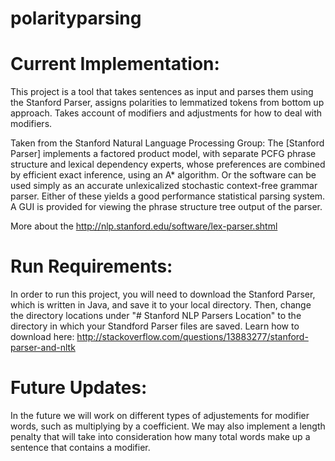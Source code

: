 # polarityparsing

# Current Implementation: 
This project is a tool that takes sentences as input and parses them using the Stanford Parser, assigns polarities to lemmatized tokens from bottom up approach. Takes account of modifiers and adjustments for how to deal with modifiers. 

Taken from the Stanford Natural Language Processing Group:
The [Stanford Parser] implements a factored product model, with separate PCFG phrase structure and lexical dependency experts, whose preferences are combined by efficient exact inference, using an A* algorithm. Or the software can be used simply as an accurate unlexicalized stochastic context-free grammar parser. Either of these yields a good performance statistical parsing system. A GUI is provided for viewing the phrase structure tree output of the parser.

More about the http://nlp.stanford.edu/software/lex-parser.shtml

# Run Requirements:
In order to run this project, you will need to download the Stanford Parser, which is written in Java, and save it to your local directory. Then, change the directory locations under "# Stanford NLP Parsers Location" to the directory in which your Standford Parser files are saved. Learn how to download here: http://stackoverflow.com/questions/13883277/stanford-parser-and-nltk

# Future Updates:
In the future we will work on different types of adjustements for modifier words, such as multiplying by a coefficient. We may also implement a length penalty that will take into consideration how many total words make up a sentence that contains a modifier. 
